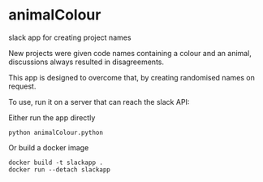 # animalColour
slack app for creating project names

New projects were given code names containing a colour and an animal, discussions always resulted in disagreements. 

This app is designed to overcome that, by creating randomised names on request. 

To use, run it on a server that can reach the slack API: 

Either run the app directly
```
python animalColour.python
```

Or build a docker image
```
docker build -t slackapp . 
docker run --detach slackapp
```